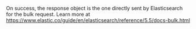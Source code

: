 On success, the response object is the one directly sent by Elasticsearch for the bulk request. Learn more at https://www.elastic.co/guide/en/elasticsearch/reference/5.5/docs-bulk.html
